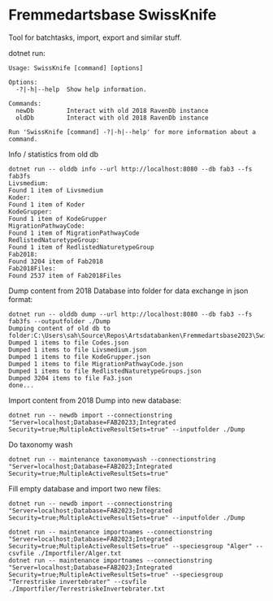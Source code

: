 ﻿# Fremmedartsbase SwissKnife

Tool for batchtasks, import, export and similar stuff.

dotnet run:

```
Usage: SwissKnife [command] [options]

Options:
  -?|-h|--help  Show help information.

Commands:
  newDb         Interact with old 2018 RavenDb instance
  oldDb         Interact with old 2018 RavenDb instance

Run 'SwissKnife [command] -?|-h|--help' for more information about a command.
```


Info / statistics from old db
```
dotnet run -- olddb info --url http://localhost:8080 --db fab3 --fs fab3fs
Livsmedium:
Found 1 item of Livsmedium
Koder:
Found 1 item of Koder
KodeGrupper:
Found 1 item of KodeGrupper
MigrationPathwayCode:
Found 1 item of MigrationPathwayCode
RedlistedNaturetypeGroup:
Found 1 item of RedlistedNaturetypeGroup
Fab2018:
Found 3204 item of Fab2018
Fab2018Files:
Found 2537 item of Fab2018Files
```


Dump content from 2018 Database into folder for data exchange in json format:
```
dotnet run -- olddb dump --url http://localhost:8080 --db fab3 --fs fab3fs --outputfolder ./Dump
Dumping content of old db to folder:C:\Users\sah\Source\Repos\Artsdatabanken\Fremmedartsbase2023\SwissKnife\Dump
Dumped 1 items to file Codes.json
Dumped 1 items to file Livsmedium.json
Dumped 1 items to file KodeGrupper.json
Dumped 1 items to file MigrationPathwayCode.json
Dumped 1 items to file RedlistedNaturetypeGroups.json
Dumped 3204 items to file Fa3.json
done...
```

Import content from 2018 Dump into new database:
```
dotnet run -- newdb import --connectionstring "Server=localhost;Database=FAB20233;Integrated Security=true;MultipleActiveResultSets=true" --inputfolder ./Dump
```

Do taxonomy wash
```
dotnet run -- maintenance taxonomywash --connectionstring "Server=localhost;Database=FAB2023;Integrated Security=true;MultipleActiveResultSets=true"
```


Fill empty database and import two new files:
```
dotnet run -- newdb import --connectionstring "Server=localhost;Database=FAB2023;Integrated Security=true;MultipleActiveResultSets=true" --inputfolder ./Dump

dotnet run -- maintenance importnames --connectionstring "Server=localhost;Database=FAB2023;Integrated Security=true;MultipleActiveResultSets=true" --speciesgroup "Alger" --csvfile ./Importfiler/Alger.txt
dotnet run -- maintenance importnames --connectionstring "Server=localhost;Database=FAB2023;Integrated Security=true;MultipleActiveResultSets=true" --speciesgroup "Terrestriske invertebrater" --csvfile ./Importfiler/TerrestriskeInvertebrater.txt


```